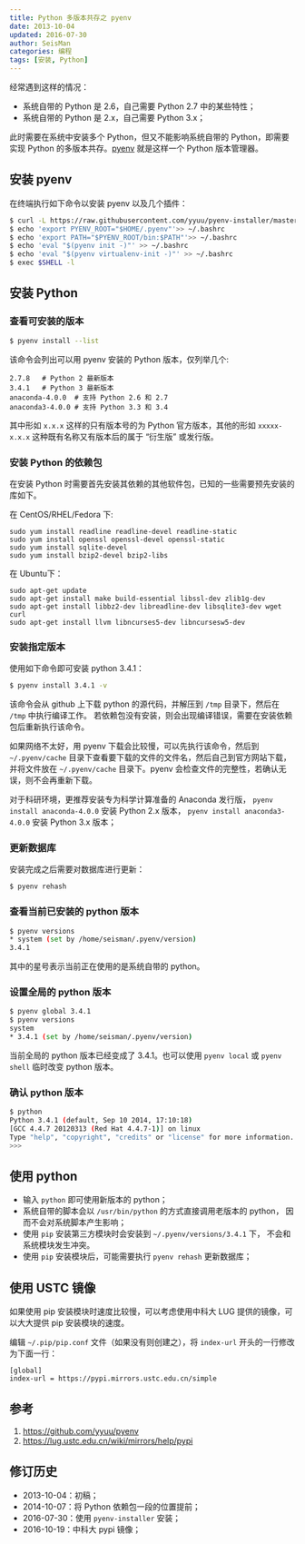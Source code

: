 ```yaml
---
title: Python 多版本共存之 pyenv
date: 2013-10-04
updated: 2016-07-30
author: SeisMan
categories: 编程
tags: [安装, Python]
---
```


经常遇到这样的情况：

- 系统自带的 Python 是 2.6，自己需要 Python 2.7 中的某些特性；
- 系统自带的 Python 是 2.x，自己需要 Python 3.x；

此时需要在系统中安装多个 Python，但又不能影响系统自带的 Python，即需要实现
Python 的多版本共存。[pyenv](https://github.com/yyuu/pyenv) 就是这样一个 Python 版本管理器。

<!--more-->

## 安装 pyenv

在终端执行如下命令以安装 pyenv 以及几个插件：

```bash
$ curl -L https://raw.githubusercontent.com/yyuu/pyenv-installer/master/bin/pyenv-installer | bash
$ echo 'export PYENV_ROOT="$HOME/.pyenv"'>> ~/.bashrc
$ echo 'export PATH="$PYENV_ROOT/bin:$PATH"'>> ~/.bashrc
$ echo 'eval "$(pyenv init -)"' >> ~/.bashrc
$ echo 'eval "$(pyenv virtualenv-init -)"' >> ~/.bashrc
$ exec $SHELL -l
```

## 安装 Python

### 查看可安装的版本

``` bash
$ pyenv install --list
```

该命令会列出可以用 pyenv 安装的 Python 版本，仅列举几个:

    2.7.8   # Python 2 最新版本
    3.4.1   # Python 3 最新版本
    anaconda-4.0.0  # 支持 Python 2.6 和 2.7
    anaconda3-4.0.0 # 支持 Python 3.3 和 3.4

其中形如 `x.x.x` 这样的只有版本号的为 Python 官方版本，其他的形如 `xxxxx-x.x.x`
这种既有名称又有版本后的属于 “衍生版” 或发行版。

### 安装 Python 的依赖包

在安装 Python 时需要首先安装其依赖的其他软件包，已知的一些需要预先安装的库如下。

在 CentOS/RHEL/Fedora 下:

    sudo yum install readline readline-devel readline-static
    sudo yum install openssl openssl-devel openssl-static
    sudo yum install sqlite-devel
    sudo yum install bzip2-devel bzip2-libs

在 Ubuntu下：

    sudo apt-get update
    sudo apt-get install make build-essential libssl-dev zlib1g-dev
    sudo apt-get install libbz2-dev libreadline-dev libsqlite3-dev wget curl
    sudo apt-get install llvm libncurses5-dev libncursesw5-dev

### 安装指定版本

使用如下命令即可安装 python 3.4.1：

```bash
$ pyenv install 3.4.1 -v
```

该命令会从 github 上下载 python 的源代码，并解压到 `/tmp` 目录下，然后在
`/tmp` 中执行编译工作。
若依赖包没有安装，则会出现编译错误，需要在安装依赖包后重新执行该命令。

如果网络不太好，用 pyenv 下载会比较慢，可以先执行该命令，然后到 `~/.pyenv/cache`
目录下查看要下载的文件的文件名，然后自己到官方网站下载，并将文件放在 `~/.pyenv/cache`
目录下。pyenv 会检查文件的完整性，若确认无误，则不会再重新下载。

对于科研环境，更推荐安装专为科学计算准备的 Anaconda 发行版，
`pyenv install anaconda-4.0.0` 安装 Python 2.x 版本，
`pyenv install anaconda3-4.0.0` 安装 Python 3.x 版本；

### 更新数据库

安装完成之后需要对数据库进行更新：

``` bash
$ pyenv rehash
```

### 查看当前已安装的 python 版本

``` bash
$ pyenv versions
* system (set by /home/seisman/.pyenv/version)
3.4.1
```

其中的星号表示当前正在使用的是系统自带的 python。

### 设置全局的 python 版本

``` bash
$ pyenv global 3.4.1
$ pyenv versions
system
* 3.4.1 (set by /home/seisman/.pyenv/version)
```

当前全局的 python 版本已经变成了 3.4.1。也可以使用 `pyenv local` 或 `pyenv shell`
临时改变 python 版本。

### 确认 python 版本

``` bash
$ python
Python 3.4.1 (default, Sep 10 2014, 17:10:18)
[GCC 4.4.7 20120313 (Red Hat 4.4.7-1)] on linux
Type "help", "copyright", "credits" or "license" for more information.
>>>
```

## 使用 python

-   输入 `python` 即可使用新版本的 python；
-   系统自带的脚本会以 `/usr/bin/python` 的方式直接调用老版本的 python，
    因而不会对系统脚本产生影响；
-   使用 `pip` 安装第三方模块时会安装到 `~/.pyenv/versions/3.4.1` 下，
    不会和系统模块发生冲突。
-   使用 `pip` 安装模块后，可能需要执行 `pyenv rehash` 更新数据库；

## 使用 USTC 镜像

如果使用 pip 安装模块时速度比较慢，可以考虑使用中科大 LUG 提供的镜像，可以大大提供 pip 安装模块的速度。

编辑 `~/.pip/pip.conf` 文件（如果没有则创建之），将 `index-url` 开头的一行修改为下面一行：

    [global]
    index-url = https://pypi.mirrors.ustc.edu.cn/simple

## 参考

1.  <https://github.com/yyuu/pyenv>
2.  <https://lug.ustc.edu.cn/wiki/mirrors/help/pypi>

## 修订历史

-   2013-10-04：初稿；
-   2014-10-07：将 Python 依赖包一段的位置提前；
-   2016-07-30：使用 `pyenv-installer` 安装；
-   2016-10-19：中科大 pypi 镜像；
